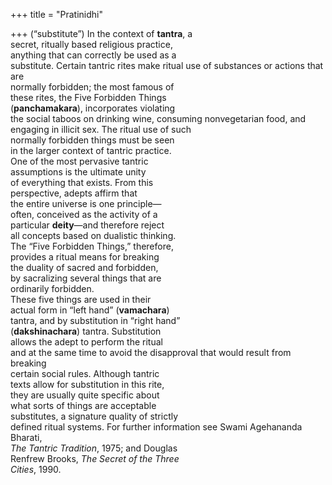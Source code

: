 +++
title = "Pratinidhi"

+++
(“substitute”) In the context of **tantra**, a  
secret, ritually based religious practice,  
anything that can correctly be used as a  
substitute. Certain tantric rites make ritual use of substances or actions that are  
normally forbidden; the most famous of  
these rites, the Five Forbidden Things  
(**panchamakara**), incorporates violating  
the social taboos on drinking wine, consuming nonvegetarian food, and engaging in illicit sex. The ritual use of such  
normally forbidden things must be seen  
in the larger context of tantric practice.  
One of the most pervasive tantric  
assumptions is the ultimate unity  
of everything that exists. From this  
perspective, adepts affirm that  
the entire universe is one principle—  
often, conceived as the activity of a  
particular **deity**—and therefore reject  
all concepts based on dualistic thinking.  
The “Five Forbidden Things,” therefore,  
provides a ritual means for breaking  
the duality of sacred and forbidden,  
by sacralizing several things that are  
ordinarily forbidden.  
These five things are used in their  
actual form in “left hand” (**vamachara**)  
tantra, and by substitution in “right hand”  
(**dakshinachara**) tantra. Substitution  
allows the adept to perform the ritual  
and at the same time to avoid the disapproval that would result from breaking  
certain social rules. Although tantric  
texts allow for substitution in this rite,  
they are usually quite specific about  
what sorts of things are acceptable  
substitutes, a signature quality of strictly  
defined ritual systems. For further information see Swami Agehananda Bharati,  
*The Tantric Tradition*, 1975; and Douglas  
Renfrew Brooks, *The Secret of the Three*  
*Cities*, 1990.